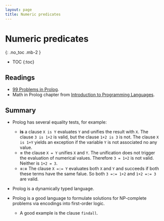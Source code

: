 ```yaml
---
layout: page
title: Numeric predicates
---
```


# Numeric predicates
{: .no_toc .mb-2 }

- TOC
{:toc}

## Readings

- [99 Problems in Prolog](https://prof.ti.bfh.ch/hew1/informatik3/prolog/p-99/).
- Math in Prolog chapter from [Introduction to Programming
  Languages](https://en.wikibooks.org/wiki/Introduction_to_Programming_Languages).

## Summary

- Prolog has several equality tests, for example:
  - **is** a clause `X is Y` evaluates `Y` and unifies the result with `X`. The
    clause `3 is 1+2` is valid, but the clause `1+2 is 3` is not. The clause `X
    is 1+Y` yields an exception if the variable `Y` is not associated no any
    value.
  - **=** the clause `X = Y` unifies `X` and `Y`. The unification does not
    trigger the evaluation of numerical values. Therefore `3 = 1+2` is not
    valid. Neither is `1+2 = 3`.
  - **=:=** The clause `X =:= Y` evaluates both `X` and `Y` and succeeds if both
    these terms have the same falue. So both `3 =:= 1+2` and `1+2 =:= 3` are
    valid.

- Prolog is a dynamically typed language.

- Prolog is a good language to formulate solutions for NP-complete problems via
  encodings into first-order logic.
  - A good example is the clause `findall`.
